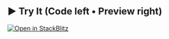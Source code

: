 ## ▶️ Try It (Code left • Preview right)

[![Open in StackBlitz](https://img.shields.io/badge/Open%20in-StackBlitz-blue)](https://stackblitz.com/github/SunilKumarPeela/FashionBlog?file=index.html)
